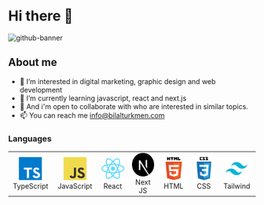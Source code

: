 # Hi there 👋
![github-banner](https://user-images.githubusercontent.com/30315981/224508767-83a5b3a0-0538-417f-93b7-d2f2ddd1d310.png)

## About me

- 👀 I’m interested in digital marketing, graphic design and web development
- 🌱 I’m currently learning javascript, react and next.js
- 💞️ And i'm open to collaborate with who are interested in similar topics.
- 📫 You can reach me info@bilalturkmen.com

### Languages

<table>
      <tr>
        <td align="center" width="96">
          <img
            src="./dev/typescript.svg"
            width="48"
            height="48"
            alt="TypeScript"
          />
          <br />TypeScript
        </td>
        <td align="center" width="96">
          <img
            src="./dev/javascript.svg"
            width="48"
            height="48"
            alt="JavaScript"
          />
          <br />JavaScript
        </td>
        <td align="center" width="96">
          <img src="./dev/react.svg" width="48" height="48" alt="React" />
          <br />React
        </td>
        <td align="center" width="96">
          <img src="./dev/nextjs.svg" width="48" height="48" alt="Next JS" />
          <br />Next JS
        </td>
        <td align="center" width="96">
          <img src="./dev/html5.svg" width="48" height="48" alt="HTML" />
          <br />HTML
        </td>
        <td align="center" width="96">
          <img src="./dev/css3.svg" width="48" height="48" alt="CSS" />
          <br />CSS
        </td>
        <td align="center" width="96">
          <img src="./dev/tailwind.svg" width="48" height="48" alt="Tailwind" />
          <br />Tailwind
        </td>
      </tr>
    </table>


<!---
bilalturkmen/bilalturkmen is a ✨ special ✨ repository because its `README.md` (this file) appears on your GitHub profile.
You can click the Preview link to take a look at your changes.
--->
